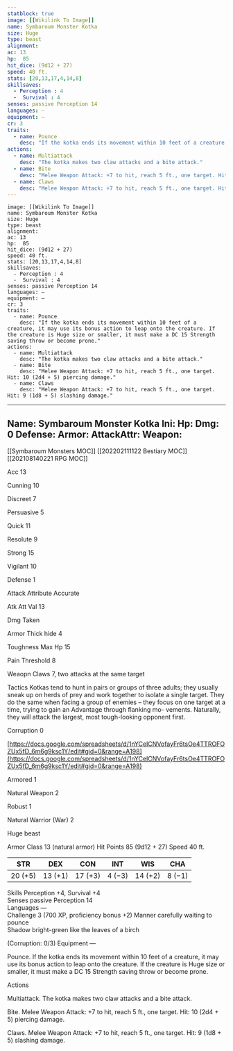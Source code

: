 ```yaml
---
statblock: true
image: [[Wikilink To Image]]
name: Symbaroum Monster Kotka
size: Huge
type: beast
alignment:
ac: 13
hp:  85
hit_dice: (9d12 + 27)
speed: 40 ft.
stats: [20,13,17,4,14,8]
skillsaves:
  - Perception : 4
  -  Survival : 4
senses: passive Perception 14
languages: —
equipment: —
cr: 3
traits:
  - name: Pounce
    desc: "If the kotka ends its movement within 10 feet of a creature, it may use its bonus action to leap onto the creature. If the creature is Huge size or smaller, it must make a DC 15 Strength saving throw or become prone."
actions:
  - name: Multiattack
    desc: "The kotka makes two claw attacks and a bite attack."
  - name: Bite
    desc: "Melee Weapon Attack: +7 to hit, reach 5 ft., one target. Hit: 10 (2d4 + 5) piercing damage."
  - name: Claws
    desc: "Melee Weapon Attack: +7 to hit, reach 5 ft., one target. Hit: 9 (1d8 + 5) slashing damage."
---
```

```statblock
image: [[Wikilink To Image]]
name: Symbaroum Monster Kotka
size: Huge
type: beast
alignment:
ac: 13
hp:  85
hit_dice: (9d12 + 27)
speed: 40 ft.
stats: [20,13,17,4,14,8]
skillsaves:
  - Perception : 4
  -  Survival : 4
senses: passive Perception 14
languages: —
equipment: —
cr: 3
traits:
  - name: Pounce
    desc: "If the kotka ends its movement within 10 feet of a creature, it may use its bonus action to leap onto the creature. If the creature is Huge size or smaller, it must make a DC 15 Strength saving throw or become prone."
actions:
  - name: Multiattack
    desc: "The kotka makes two claw attacks and a bite attack."
  - name: Bite
    desc: "Melee Weapon Attack: +7 to hit, reach 5 ft., one target. Hit: 10 (2d4 + 5) piercing damage."
  - name: Claws
    desc: "Melee Weapon Attack: +7 to hit, reach 5 ft., one target. Hit: 9 (1d8 + 5) slashing damage."
```
---
Name: Symbaroum Monster Kotka
Ini: 
Hp: 
Dmg: 0
Defense: 
Armor: 
AttackAttr: 
Weapon: 
---
[[Symbaroum Monsters MOC]]
[[202202111122 Bestiary MOC]]
[[202108140221 RPG MOC]]

Acc 13

Cunning 10

Discreet 7

Persuasive 5

Quick 11

Resolute 9

Strong 15

Vigilant 10

Defense 1

Attack Attribute Accurate

Atk Att Val 13

Dmg Taken

Armor Thick hide 4

Toughness Max Hp 15

Pain Threshold 8

Weaopn Claws 7, two attacks at the same target

Tactics Kotkas tend to hunt in pairs or groups of three adults; they usually sneak up on herds of prey and work together to isolate a single target. They do the same when facing a group of enemies – they focus on one target at a time, trying to gain an Advantage through flanking mo- vements. Naturally, they will attack the largest, most tough-looking opponent first.

Corruption 0

[https://docs.google.com/spreadsheets/d/1nYCeICNVofayFr6tsOe4TTROFOZUx5fD_6m6g9ksc1Y/edit#gid=0&range=A198](https://docs.google.com/spreadsheets/d/1nYCeICNVofayFr6tsOe4TTROFOZUx5fD_6m6g9ksc1Y/edit#gid=0&range=A198)

Armored 1

Natural Weapon 2

Robust 1

Natural Warrior (War) 2




 

Huge beast
 

Armor Class 13 (natural armor) 
Hit Points 85 (9d12 + 27) 
Speed 40 ft.


| STR     | DEX     | CON     | INT    | WIS     | CHA    |
| ------- | ------- | ------- | ------ | ------- | ------ |
| 20 (+5) | 13 (+1) | 17 (+3) | 4 (−3) | 14 (+2) | 8 (−1) |


 

Skills Perception +4, Survival +4  
Senses passive Perception 14  
Languages —  
Challenge 3 (700 XP, proficiency bonus +2) Manner carefully waiting to pounce  
Shadow bright-green like the leaves of a birch

(Corruption: 0/3) Equipment —

 

Pounce. If the kotka ends its movement within 10 feet of a creature, it may use its bonus action to leap onto the creature. If the creature is Huge size or smaller, it must make a DC 15 Strength saving throw or become prone.

Actions

Multiattack. The kotka makes two claw attacks and a bite attack.

Bite. Melee Weapon Attack: +7 to hit, reach 5 ft., one target. Hit: 10 (2d4 + 5) piercing damage.

Claws. Melee Weapon Attack: +7 to hit, reach 5 ft., one target. Hit: 9 (1d8 + 5) slashing damage.

